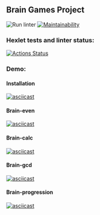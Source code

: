 ## Brain Games Project

![Run linter](https://github.com/Deman4ig/frontend-project-lvl1/workflows/Run%20linter/badge.svg)
[![Maintainability](https://api.codeclimate.com/v1/badges/68109c013231db09e75e/maintainability)](https://codeclimate.com/github/Deman4ig/frontend-project-lvl1/maintainability)

### Hexlet tests and linter status:
[![Actions Status](https://github.com/Deman4ig/frontend-project-lvl1/workflows/hexlet-check/badge.svg)](https://github.com/Deman4ig/frontend-project-lvl1/actions)

### Demo:
#### Installation
[![asciicast](https://asciinema.org/a/NnQpV3AaOOKHZ3fROEe8Ej87j.svg)](https://asciinema.org/a/NnQpV3AaOOKHZ3fROEe8Ej87j)

#### Brain-even
[![asciicast](https://asciinema.org/a/pVh4rx0yG3B8rzXgZTidFj8mz.svg)](https://asciinema.org/a/pVh4rx0yG3B8rzXgZTidFj8mz)

#### Brain-calc
[![asciicast](https://asciinema.org/a/XOayTwyQf8UPU0MvTN5gCTl7S.svg)](https://asciinema.org/a/XOayTwyQf8UPU0MvTN5gCTl7S)

#### Brain-gcd
[![asciicast](https://asciinema.org/a/fAQn6e3Olafmw9d7Xf03dxv72.svg)](https://asciinema.org/a/fAQn6e3Olafmw9d7Xf03dxv72)

#### Brain-progression
[![asciicast](https://asciinema.org/a/DfBtPphDejUOzbsaVMmfD9O9Z.svg)](https://asciinema.org/a/DfBtPphDejUOzbsaVMmfD9O9Z)
